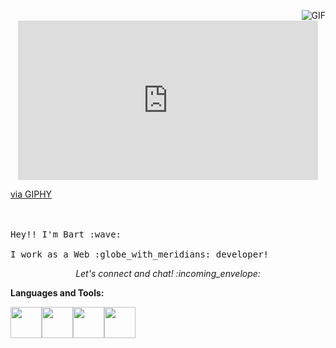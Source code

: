 <p align="center">
  <img align="right" alt="GIF" src="https://giphy.com/gifs/ghost-shell-outghost-fsoCk5kgOcYMM.gif" />
  <iframe src="https://giphy.com/embed/fsoCk5kgOcYMM" width="480" height="255" frameBorder="0" class="giphy-embed" allowFullScreen></iframe><p><a href="https://giphy.com/gifs/ghost-shell-outghost-fsoCk5kgOcYMM">via GIPHY</a></p>
  <br><br>
  <samp>
    Hey!! I'm Bart :wave:
    <br><br>
    I work as a Web :globe_with_meridians: developer!
  </samp>
</p>

<p align="center"> 
  <i> Let's connect and chat! :incoming_envelope: </i>
</p>

**Languages and Tools:** 
<p align="left">
  <img src="https://media3.giphy.com/media/kdFc8fubgS31b8DsVu/giphy.webp" width="50"><img src="https://media3.giphy.com/media/ln7z2eWriiQAllfVcn/200w.webp" width="50"><img src="https://i.giphy.com/media/eNAsjO55tPbgaor7ma/200w.webp" width="50"><img src="https://i.giphy.com/media/IdyAQJVN2kVPNUrojM/200.webp" width="50">
  
</p>

